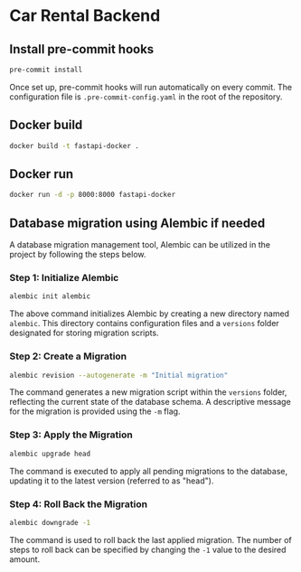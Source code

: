 # Car Rental Backend

## Install pre-commit hooks

```bash
pre-commit install
```

Once set up, pre-commit hooks will run automatically on every commit. The configuration file is `.pre-commit-config.yaml` in the root of the repository.

## Docker build

```bash
docker build -t fastapi-docker .
```

## Docker run

```bash
docker run -d -p 8000:8000 fastapi-docker
```

## Database migration using Alembic if needed

A database migration management tool, Alembic can be utilized in the project by following the steps below.

### Step 1: Initialize Alembic

```bash
alembic init alembic
```
The above command initializes Alembic by creating a new directory named `alembic`. This directory contains configuration files and a `versions` folder designated for storing migration scripts.

### Step 2: Create a Migration

```bash
alembic revision --autogenerate -m "Initial migration"
```
The command generates a new migration script within the `versions` folder, reflecting the current state of the database schema. A descriptive message for the migration is provided using the `-m` flag.

### Step 3: Apply the Migration

```bash
alembic upgrade head
```
The command is executed to apply all pending migrations to the database, updating it to the latest version (referred to as "head"). 

### Step 4: Roll Back the Migration

```bash
alembic downgrade -1
```
The command is used to roll back the last applied migration. The number of steps to roll back can be specified by changing the `-1` value to the desired amount.